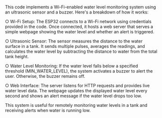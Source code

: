 This code implements a Wi-Fi-enabled water level monitoring system using an ultrasonic sensor and a buzzer. Here's a breakdown of how it works:

○ Wi-Fi Setup: The ESP32 connects to a Wi-Fi network using credentials provided in the code. Once connected, it hosts a web server that serves a simple webpage showing the water level and whether an alert is triggered.

○ Ultrasonic Sensor: The sensor measures the distance to the water surface in a tank. It sends multiple pulses, averages the readings, and calculates the water level by subtracting the distance to water from the total tank height.

○ Water Level Monitoring: If the water level falls below a specified threshold (MIN_WATER_LEVEL), the system activates a buzzer to alert the user. Otherwise, the buzzer remains off.

○ Web Interface: The server listens for HTTP requests and provides live water level data. The webpage updates the displayed water level every second and shows an alert message if the water level drops too low.

This system is useful for remotely monitoring water levels in a tank and receiving alerts when water is running low.

